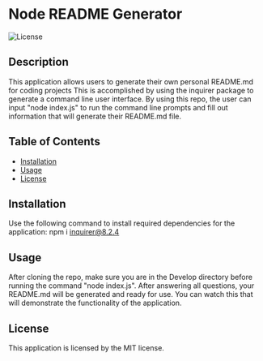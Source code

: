 # Node README Generator
  ![License](https://img.shields.io/badge/license-MIT-red.svg)

## Description
This application allows users to generate their own personal README.md for coding projects This is accomplished by using the inquirer package to generate a command line user interface. By using this repo, the user can input "node index.js" to run the command line prompts and fill out information that will generate their README.md file.

## Table of Contents
* [Installation](#installation)
* [Usage](#usage)
* [License](#license)

## Installation

Use the following command to install required dependencies for the application:
npm i inquirer@8.2.4

## Usage
After cloning the repo, make sure you are in the Develop directory before running the command "node index.js". After answering all questions, your README.md will be generated and ready for use. You can watch this that will demonstrate the functionality of the application.

## License
  This application is licensed by the MIT license.

